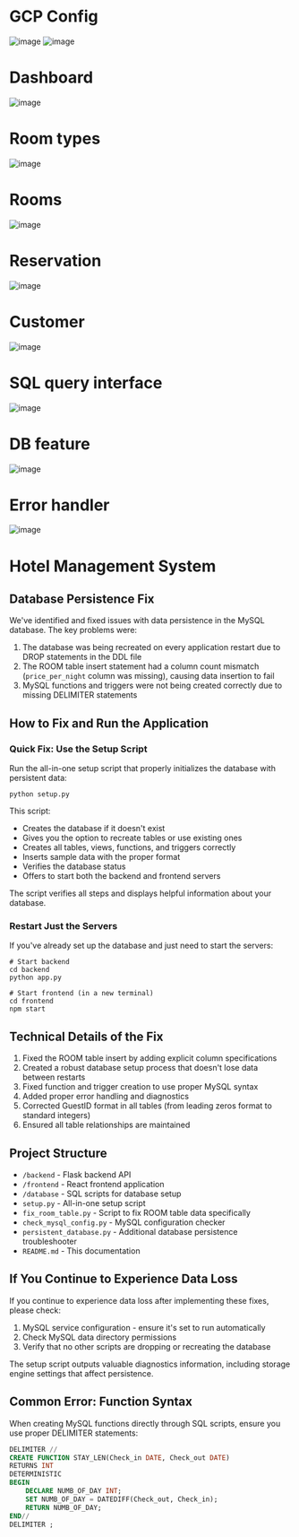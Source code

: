 # GCP Config
![image](https://github.com/user-attachments/assets/68967cda-a9e7-4f0f-8eff-e93de6f1eb7a)
![image](https://github.com/user-attachments/assets/f22240ec-3780-495e-bd08-40a6de9a2c6e)


# Dashboard
![image](https://github.com/user-attachments/assets/5fb69dac-8cef-4739-aa1c-16afa252023a)

# Room types
![image](https://github.com/user-attachments/assets/23ebb22e-107e-4051-b8b5-a82d5dc79f77)

# Rooms
![image](https://github.com/user-attachments/assets/64db4eb8-56f8-4352-8760-24816f562002)

# Reservation
![image](https://github.com/user-attachments/assets/1b2c8882-6e5f-4d31-9180-e733968beff1)

# Customer
![image](https://github.com/user-attachments/assets/520af431-ff07-4210-8cb1-961a801247d6)

# SQL query interface
![image](https://github.com/user-attachments/assets/9c83531c-b467-4d24-aae8-515cc5273a09)

# DB feature
![image](https://github.com/user-attachments/assets/84f990fe-de4f-4092-9af1-61c7f0b1456a)

# Error handler
![image](https://github.com/user-attachments/assets/9c451028-7d23-42a2-bafd-3c434b01e227)

# Hotel Management System

## Database Persistence Fix

We've identified and fixed issues with data persistence in the MySQL database. The key problems were:

1. The database was being recreated on every application restart due to DROP statements in the DDL file
2. The ROOM table insert statement had a column count mismatch (`price_per_night` column was missing), causing data insertion to fail
3. MySQL functions and triggers were not being created correctly due to missing DELIMITER statements

## How to Fix and Run the Application

### Quick Fix: Use the Setup Script

Run the all-in-one setup script that properly initializes the database with persistent data:

```
python setup.py
```

This script:
- Creates the database if it doesn't exist
- Gives you the option to recreate tables or use existing ones
- Creates all tables, views, functions, and triggers correctly
- Inserts sample data with the proper format
- Verifies the database status
- Offers to start both the backend and frontend servers

The script verifies all steps and displays helpful information about your database.

### Restart Just the Servers

If you've already set up the database and just need to start the servers:

```
# Start backend
cd backend
python app.py

# Start frontend (in a new terminal)
cd frontend
npm start
```

## Technical Details of the Fix

1. Fixed the ROOM table insert by adding explicit column specifications
2. Created a robust database setup process that doesn't lose data between restarts
3. Fixed function and trigger creation to use proper MySQL syntax
4. Added proper error handling and diagnostics 
5. Corrected GuestID format in all tables (from leading zeros format to standard integers)
6. Ensured all table relationships are maintained

## Project Structure

- `/backend` - Flask backend API
- `/frontend` - React frontend application
- `/database` - SQL scripts for database setup
- `setup.py` - All-in-one setup script
- `fix_room_table.py` - Script to fix ROOM table data specifically
- `check_mysql_config.py` - MySQL configuration checker
- `persistent_database.py` - Additional database persistence troubleshooter
- `README.md` - This documentation

## If You Continue to Experience Data Loss

If you continue to experience data loss after implementing these fixes, please check:

1. MySQL service configuration - ensure it's set to run automatically
2. Check MySQL data directory permissions 
3. Verify that no other scripts are dropping or recreating the database

The setup script outputs valuable diagnostics information, including storage engine settings that affect persistence.

## Common Error: Function Syntax

When creating MySQL functions directly through SQL scripts, ensure you use proper DELIMITER statements:

```sql
DELIMITER //
CREATE FUNCTION STAY_LEN(Check_in DATE, Check_out DATE) 
RETURNS INT
DETERMINISTIC
BEGIN
    DECLARE NUMB_OF_DAY INT;
    SET NUMB_OF_DAY = DATEDIFF(Check_out, Check_in);
    RETURN NUMB_OF_DAY;
END//
DELIMITER ;
``` 
